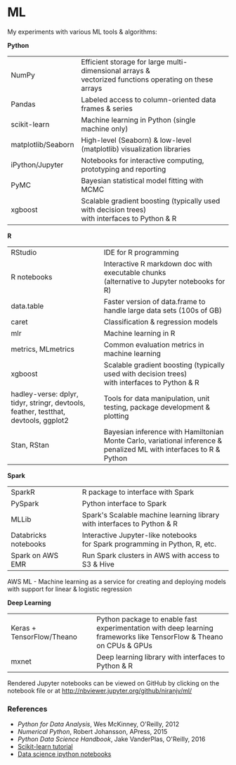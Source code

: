 # ML
My experiments with various ML tools & algorithms:

**Python**

|   |  |
|--------|-------------|
| NumPy  | Efficient storage for large multi-dimensional arrays & <br/> vectorized functions operating on these arrays |
| Pandas | Labeled access to column-oriented data frames & series |
| scikit-learn | Machine learning in Python (single machine only) |
| matplotlib/Seaborn | High-level (Seaborn) & low-level (matplotlib) visualization libraries |
| iPython/Jupyter | Notebooks for interactive computing, prototyping and reporting |
| PyMC | Bayesian statistical model fitting with MCMC |
| xgboost | Scalable gradient boosting (typically used with decision trees) <br/> with interfaces to Python & R |

**R**

| | |
|--------|-------------|
| RStudio | IDE for R programming |
| R notebooks | Interactive R markdown doc with executable chunks <br/> (alternative to Jupyter notebooks for R) |
| data.table | Faster version of data.frame to handle large data sets (100s of GB) |
| caret | Classification & regression models |
| mlr | Machine learning in R  |
| metrics, MLmetrics | Common evaluation metrics in machine learning  |
| xgboost | Scalable gradient boosting (typically used with decision trees) <br/> with interfaces to Python & R |
| hadley-verse: dplyr, tidyr, stringr, devtools, feather, testthat, devtools, ggplot2 | Tools for data manipulation, unit testing, package development & plotting |
| Stan, RStan | Bayesian inference with Hamiltonian Monte Carlo, variational inference & penalized ML with interfaces to R & Python |

**Spark**

| | |
|--------|-------------|
| SparkR  | R package to interface with Spark |
| PySpark  | Python interface to Spark |
| MLLib  | Spark's Scalable machine learning library <br/> with interfaces to Python & R |
| Databricks notebooks  | Interactive Jupyter-like notebooks <br/> for Spark programming in Python, R, etc. |
| Spark on AWS EMR  | Run Spark clusters in AWS with access to S3 & Hive |

AWS ML - Machine learning as a service for creating and deploying models <br/> with support for linear & logistic regression

**Deep Learning**

| | |
|--------|-------------|
| Keras + TensorFlow/Theano  | Python package to enable fast experimentation with deep learning <br/> frameworks like TensorFlow & Theano on CPUs & GPUs |
| mxnet | Deep learning library with interfaces to Python & R |


Rendered Jupyter notebooks can be viewed on GitHub by clicking on the notebook file or at http://nbviewer.jupyter.org/github/niranjv/ml/

### References
* *Python for Data Analysis*, Wes McKinney, O'Reilly, 2012
* *Numerical Python*, Robert Johansson, APress, 2015
* *Python Data Science Handbook*, Jake VanderPlas, O'Reilly, 2016
* [Scikit-learn tutorial](http://nbviewer.jupyter.org/github/jakevdp/sklearn_tutorial/blob/master/notebooks/Index.ipynb)
* [Data science ipython notebooks](https://github.com/donnemartin/data-science-ipython-notebooks)
